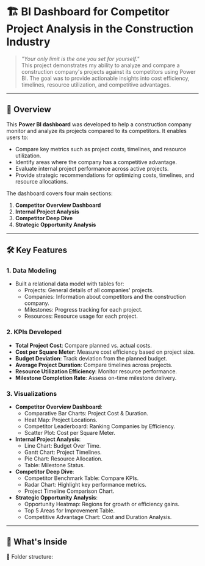 # 🏗️ BI Dashboard for Competitor Project Analysis in the Construction Industry

> *"Your only limit is the one you set for yourself."*  
> This project demonstrates my ability to analyze and compare a construction company's projects against its competitors using Power BI. The goal was to provide actionable insights into cost efficiency, timelines, resource utilization, and competitive advantages.

---

## 🎯 Overview

This **Power BI dashboard** was developed to help a construction company monitor and analyze its projects compared to its competitors. It enables users to:
- Compare key metrics such as project costs, timelines, and resource utilization.
- Identify areas where the company has a competitive advantage.
- Evaluate internal project performance across active projects.
- Provide strategic recommendations for optimizing costs, timelines, and resource allocations.

The dashboard covers four main sections:
1. **Competitor Overview Dashboard**
2. **Internal Project Analysis**
3. **Competitor Deep Dive**
4. **Strategic Opportunity Analysis**

---

## 🛠️ Key Features

### 1. **Data Modeling**
- Built a relational data model with tables for:
  - Projects: General details of all companies' projects.
  - Companies: Information about competitors and the construction company.
  - Milestones: Progress tracking for each project.
  - Resources: Resource usage for each project.

### 2. **KPIs Developed**
- **Total Project Cost**: Compare planned vs. actual costs.
- **Cost per Square Meter**: Measure cost efficiency based on project size.
- **Budget Deviation**: Track deviation from the planned budget.
- **Average Project Duration**: Compare timelines across projects.
- **Resource Utilization Efficiency**: Monitor resource performance.
- **Milestone Completion Rate**: Assess on-time milestone delivery.

### 3. **Visualizations**
- **Competitor Overview Dashboard**:
  - Comparative Bar Charts: Project Cost & Duration.
  - Heat Map: Project Locations.
  - Competitor Leaderboard: Ranking Companies by Efficiency.
  - Scatter Plot: Cost per Square Meter.
- **Internal Project Analysis**:
  - Line Chart: Budget Over Time.
  - Gantt Chart: Project Timelines.
  - Pie Chart: Resource Allocation.
  - Table: Milestone Status.
- **Competitor Deep Dive**:
  - Competitor Benchmark Table: Compare KPIs.
  - Radar Chart: Highlight key performance metrics.
  - Project Timeline Comparison Chart.
- **Strategic Opportunity Analysis**:
  - Opportunity Heatmap: Regions for growth or efficiency gains.
  - Top 5 Areas for Improvement Table.
  - Competitive Advantage Chart: Cost and Duration Analysis.

---

## 📁 What's Inside

📁 Folder structure:
